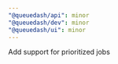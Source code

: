 ```yaml
---
"@queuedash/api": minor
"@queuedash/dev": minor
"@queuedash/ui": minor
---
```


Add support for prioritized jobs
